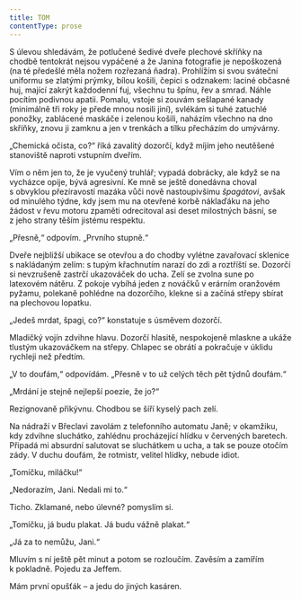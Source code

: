 ```yaml
---
title: TOM
contentType: prose
---
```


S úlevou shledávám, že potlučené šedivé dveře plechové skříňky na chodbě tentokrát nejsou vypáčené a že Janina fotografie je nepoškozená (na té předešlé měla nožem rozřezaná ňadra). Prohlížím si svou sváteční uniformu se zlatými prýmky, bílou košili, čepici s odznakem: laciné občasné huj, mající zakrýt každodenní fuj, všechnu tu špínu, řev a smrad. Náhle pocítím podivnou apatii. Pomalu, vstoje si zouvám sešlapané kanady (minimálně tři roky je přede mnou nosili jiní), svlékám si tuhé zatuchlé ponožky, zablácené maskáče i zelenou košili, naházím všechno na dno skříňky, znovu ji zamknu a jen v trenkách a tílku přecházím do umývárny.

„Chemická očista, co?“ říká zavalitý dozorčí, když míjím jeho neutěšené stanoviště naproti vstupním dveřím.

Vím o něm jen to, že je vyučený truhlář; vypadá dobrácky, ale když se na vycházce opije, bývá agresivní. Ke mně se ještě donedávna choval s obvyklou přezíravostí mazáka vůči nově nastoupivšímu _špagátovi_, avšak od minulého týdne, kdy jsem mu na otevřené korbě náklaďáku na jeho žádost v řevu motoru zpaměti odrecitoval asi deset milostných básní, se z jeho strany těším jistému respektu.

„Přesně,“ odpovím. „Prvního stupně.“

Dveře nejbližší ubikace se otevřou a do chodby vylétne zavařovací sklenice s nakládaným zelím: s tupým křachnutím narazí do zdi a roztříští se. Dozorčí si nevzrušeně zastrčí ukazováček do ucha. Zelí se zvolna sune po latexovém nátěru. Z pokoje vybíhá jeden z nováčků v erárním oranžovém pyžamu, polekaně pohlédne na dozorčího, klekne si a začíná střepy sbírat na plechovou lopatku.

„Jedeš mrdat, špagi, co?“ konstatuje s úsměvem dozorčí.

Mladičký vojín zdvihne hlavu. Dozorčí hlasitě, nespokojeně mlaskne a ukáže tlustým ukazováčkem na střepy. Chlapec se obrátí a pokračuje v úklidu rychleji než předtím.

„V to doufám,“ odpovídám. „Přesně v to už celých těch pět týdnů doufám.“

„Mrdání je stejně nejlepší poezie, že jo?“

Rezignovaně přikývnu. Chodbou se šíří kyselý pach zelí.

  

Na nádraží v Břeclavi zavolám z telefonního automatu Janě; v okamžiku, kdy zdvihne sluchátko, zahlédnu procházející hlídku v červených baretech. Připadá mi absurdní salutovat se sluchátkem u ucha, a tak se pouze otočím zády. V duchu doufám, že rotmistr, velitel hlídky, nebude idiot.

„Tomíčku, miláčku!“

„Nedorazím, Jani. Nedali mi to.“

Ticho. Zklamané, nebo úlevné? pomyslím si.

„Tomíčku, já budu plakat. Já budu vážně plakat.“

„Já za to nemůžu, Jani.“

Mluvím s ní ještě pět minut a potom se rozloučím. Zavěsím a zamířím k pokladně. Pojedu za Jeffem.

Mám první opušťák – a jedu do jiných kasáren.
